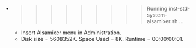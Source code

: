 * >>>>>>>>> Running inst-std-system-alsamixer.sh ...
  * Insert Alsamixer menu in Administration.
  * Disk size = 5608352K. Space Used = 8K. Runtime = 00:00:00:01.
